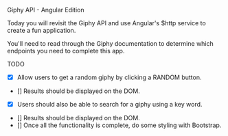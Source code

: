 Giphy API - Angular Edition

Today you will revisit the Giphy API and use Angular's $http service to create a fun application.

You'll need to read through the Giphy documentation to determine which endpoints you need to complete this app.

TODO

- [X] Allow users to get a random giphy by clicking a RANDOM button.
- [] Results should be displayed on the DOM.
- [X] Users should also be able to search for a giphy using a key word.
- [] Results should be displayed on the DOM.
- [] Once all the functionality is complete, do some styling with Bootstrap.
